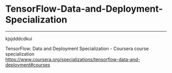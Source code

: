 # TensorFlow-Data-and-Deployment-Specialization
*************************************************************

kjsjdddcdkui





TensorFlow: Data and Deployment Specialization - Coursera course specialization   
https://www.coursera.org/specializations/tensorflow-data-and-deployment#courses


